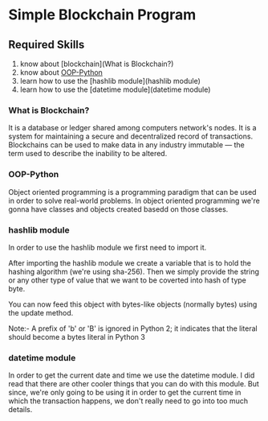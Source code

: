 # Simple Blockchain Program

## Required Skills

1. know about [blockchain](What is Blockchain?)
2. know about [OOP-Python](OOP-Python)
3. learn how to use the [hashlib module](hashlib module)
4. learn how to use the [datetime module](datetime module)

### What is Blockchain?
It is a database or ledger shared among computers network's nodes. It is a system for maintaining a secure and decentralized record of transactions. Blockchains can be used to make data in any industry immutable —  the term used to describe the inability to be altered.

### OOP-Python
Object oriented programming is a programming paradigm that can be used in order to solve real-world problems. In object oriented programming we're gonna have classes and objects created basedd on those classes.

### hashlib module
In order to use the hashlib module we first need to import it.

After importing the hashlib module we create a variable that is to hold the hashing algorithm (we're using sha-256). Then we simply provide the string or any other type of value that we want to be coverted into hash of type byte.

You can now feed this object with bytes-like objects (normally bytes) using the update method.

Note:- A prefix of 'b' or 'B' is ignored in Python 2; it indicates that the literal
should become a bytes literal in Python 3

### datetime module
In order to get the current date and time we use the datetime module. I did read that there are other cooler things that you can do with this module. But since, we're only going to be using it in order to get the current time in which the transaction happens, we don't really need to go into too much details.


